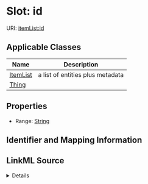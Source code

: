 # Slot: id

URI: [itemList:id](https://w3id.org/linkml/item-list/id)



<!-- no inheritance hierarchy -->




## Applicable Classes

| Name | Description |
| --- | --- |
[ItemList](ItemList.md) | a list of entities plus metadata
[Thing](Thing.md) | 






## Properties

* Range: [String](String.md)







## Identifier and Mapping Information








## LinkML Source

<details>
```yaml
name: id
alias: id
domain_of:
- ItemList
- Thing
range: string

```
</details>
